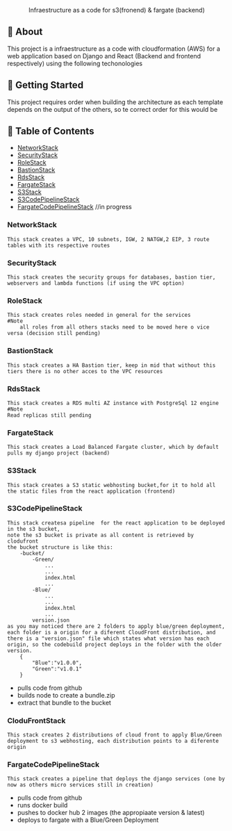 

<p align="center"> Infraestructure as a code for s3(fronend) & fargate (backend)
    <br> 
</p>


## 🧐 About <a name = "about"></a>

This project is a infraestructure as a code with cloudformation (AWS) for a web application based on Django and React (Backend and frontend respectively) using the following techonologies

## 🏁 Getting Started <a name = "getting_started"></a>

This project requires order when building the architecture as each template depends on the output of the others, so te correct order for this would be


## 📝 Table of Contents

- [NetworkStack](#NetworkStack)
- [SecurityStack](#SecurityStack)
- [RoleStack](#RoleStack)
- [BastionStack](#BastionStack)
- [RdsStack](#RdsStack)
- [FargateStack](#FargateStack)
- [S3Stack](#S3Stack)
- [S3CodePipelineStack](#S3CodePipelineStack) 
- [FargateCodePipelineStack](#FargateCodePipelineStack) //in progress
### NetworkStack

    This stack creates a VPC, 10 subnets, IGW, 2 NATGW,2 EIP, 3 route tables with its respective routes

### SecurityStack

    This stack creates the security groups for databases, bastion tier, webservers and lambda functions (if using the VPC option)


### RoleStack

    This stack creates roles needed in general for the services
    #Note 
        all roles from all others stacks need to be moved here o vice versa (decision still pending)


### BastionStack

    This stack creates a HA Bastion tier, keep in mid that without this tiers there is no other acces to the VPC resources

### RdsStack
    This stack creates a RDS multi AZ instance with PostgreSql 12 engine
    #Note 
    Read replicas still pending

### FargateStack
    This stack creates a Load Balanced Fargate cluster, which by default pulls my django project (backend)
### S3Stack
    This stack creates a S3 static webhosting bucket,for it to hold all the static files from the react application (frontend)
### S3CodePipelineStack
    This stack createsa pipeline  for the react application to be deployed in the s3 bucket, 
    note the s3 bucket is private as all content is retrieved by clodufront
    the bucket structure is like this:
        -bucket/
            -Green/
                ...
                ...
                index.html
                ...
            -Blue/
                ...
                ...
                index.html
                ...
            version.json
    as you may noticed there are 2 folders to apply blue/green deployment, each folder is a origin for a diferent CloudFront distribution, and there is a "version.json" file which states what version has each origin, so the codebuild project deploys in the folder with the older version.
        {
            "Blue":"v1.0.0",
            "Green":"v1.0.1"
        }

* pulls code from github
* builds node to create a bundle.zip
* extract that bundle to the bucket
### CloduFrontStack
    This stack creates 2 distributions of cloud front to apply Blue/Green deployment to s3 webhosting, each distribution points to a diferente origin
    
### FargateCodePipelineStack
    This stack creates a pipeline that deploys the django services (one by now as others micro services still in creation)

* pulls code from github
* runs docker build
* pushes to docker hub 2 images (the appropiaate version & latest)
* deploys to fargate with a Blue/Green Deployment
